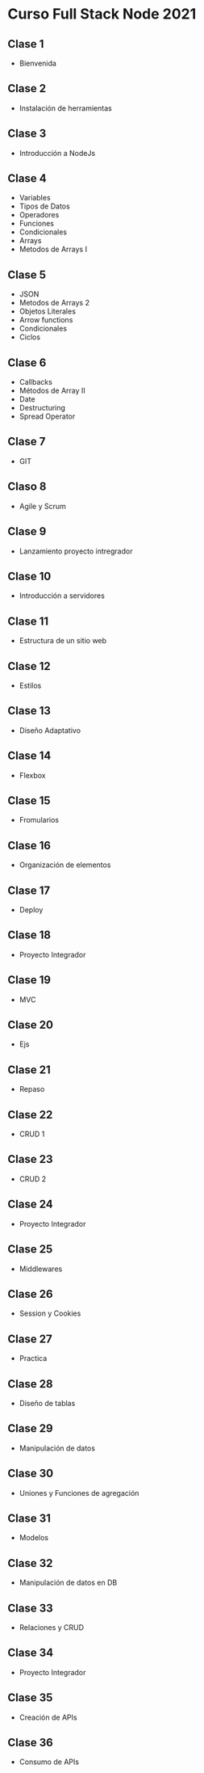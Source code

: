 # Curso Full Stack Node 2021

## Clase 1 
-   Bienvenida

## Clase 2
- Instalación de herramientas

## Clase 3
- Introducción a NodeJs

## Clase 4
- Variables
- Tipos de Datos
- Operadores
- Funciones
- Condicionales
- Arrays
- Metodos de Arrays I

## Clase 5
 - JSON 
 - Metodos de Arrays 2
 - Objetos Literales
 - Arrow functions
 - Condicionales 
 - Ciclos

## Clase 6
- Callbacks
- Métodos de Array II
- Date
- Destructuring
- Spread Operator

## Clase 7
- GIT
## Claso 8
- Agile y Scrum

## Clase 9
- Lanzamiento proyecto intregrador

## Clase 10
- Introducción a servidores
## Clase 11
- Estructura de un sitio web
## Clase 12
- Estilos
## Clase 13
- Diseño Adaptativo
## Clase 14
- Flexbox
## Clase 15
- Fromularios
## Clase 16
- Organización de elementos
## Clase 17
- Deploy
## Clase 18
- Proyecto Integrador
## Clase 19
- MVC
## Clase 20
- Ejs
## Clase 21
- Repaso
## Clase 22
- CRUD 1
## Clase 23
- CRUD 2
## Clase 24
- Proyecto Integrador
## Clase 25
- Middlewares
## Clase 26
- Session y Cookies
## Clase 27
- Practica
## Clase 28
- Diseño de tablas
## Clase 29
- Manipulación de datos
## Clase 30
- Uniones y Funciones de agregación
## Clase 31
- Modelos
## Clase 32
- Manipulación de datos en DB
## Clase 33
- Relaciones y CRUD
## Clase 34
- Proyecto Integrador
## Clase 35
- Creación de APIs
## Clase 36
- Consumo de APIs